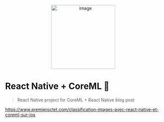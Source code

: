 <p align="center">
<img width="207" alt="image" src="https://user-images.githubusercontent.com/1102595/56277368-832c6900-6104-11e9-93fa-9d27636e3fb5.png">
</p>

# React Native + CoreML 🧠

> React Native project for CoreML + React Native blog post 

https://www.premieroctet.com/classification-images-avec-react-native-et-coreml-sur-ios